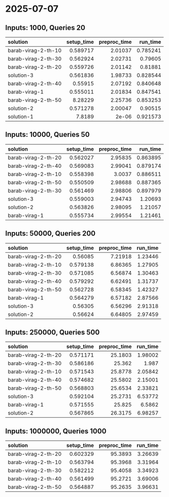 # 2025-07-07

## Inputs: 1000, Queries 20

| solution            |   setup_time |   preproc_time |   run_time |
|:--------------------|-------------:|---------------:|-----------:|
| barab-virag-2-th-10 |     0.589717 |        2.01037 |   0.785241 |
| barab-virag-2-th-30 |     0.562924 |        2.02731 |   0.79605  |
| barab-virag-2-th-20 |     0.559726 |        2.01142 |   0.81881  |
| solution-3          |     0.561836 |        1.98733 |   0.828544 |
| barab-virag-2-th-40 |     0.55915  |        2.07192 |   0.840648 |
| barab-virag-1       |     0.555011 |        2.01834 |   0.847541 |
| barab-virag-2-th-50 |     8.28229  |        2.25736 |   0.853253 |
| solution-2          |     0.571278 |        2.00047 |   0.90515  |
| solution-1          |     7.8189   |        2e-06   |   0.921573 |

## Inputs: 10000, Queries 50

| solution            |   setup_time |   preproc_time |   run_time |
|:--------------------|-------------:|---------------:|-----------:|
| barab-virag-2-th-20 |     0.562027 |        2.95835 |   0.863895 |
| barab-virag-2-th-40 |     0.569083 |        2.99041 |   0.879174 |
| barab-virag-2-th-10 |     0.558398 |        3.0037  |   0.886511 |
| barab-virag-2-th-50 |     0.550509 |        2.98688 |   0.887365 |
| barab-virag-2-th-30 |     0.561469 |        2.98806 |   0.897979 |
| solution-3          |     0.559003 |        2.94743 |   1.20693  |
| solution-2          |     0.563826 |        2.98095 |   1.21057  |
| barab-virag-1       |     0.555734 |        2.99554 |   1.21461  |

## Inputs: 50000, Queries 200

| solution            |   setup_time |   preproc_time |   run_time |
|:--------------------|-------------:|---------------:|-----------:|
| barab-virag-2-th-20 |     0.56085  |        7.21918 |    1.23446 |
| barab-virag-2-th-10 |     0.579138 |        6.86365 |    1.27905 |
| barab-virag-2-th-30 |     0.571085 |        6.56874 |    1.30463 |
| barab-virag-2-th-40 |     0.579292 |        6.62491 |    1.31737 |
| barab-virag-2-th-50 |     0.562728 |        6.58345 |    1.42327 |
| barab-virag-1       |     0.564279 |        6.57182 |    2.87566 |
| solution-3          |     0.56305  |        6.56296 |    2.91318 |
| solution-2          |     0.56624  |        6.64805 |    2.97459 |

## Inputs: 250000, Queries 500

| solution            |   setup_time |   preproc_time |   run_time |
|:--------------------|-------------:|---------------:|-----------:|
| barab-virag-2-th-20 |     0.571171 |        25.1803 |    1.98002 |
| barab-virag-2-th-30 |     0.586186 |        25.362  |    1.987   |
| barab-virag-2-th-10 |     0.571543 |        25.8778 |    2.05842 |
| barab-virag-2-th-40 |     0.574682 |        25.5802 |    2.15001 |
| barab-virag-2-th-50 |     0.568803 |        25.6534 |    2.33821 |
| solution-3          |     0.592104 |        25.2731 |    6.53772 |
| barab-virag-1       |     0.571555 |        25.825  |    6.5862  |
| solution-2          |     0.567865 |        26.3175 |    6.98257 |

## Inputs: 1000000, Queries 1000

| solution            |   setup_time |   preproc_time |   run_time |
|:--------------------|-------------:|---------------:|-----------:|
| barab-virag-2-th-20 |     0.602329 |        95.3893 |    3.26639 |
| barab-virag-2-th-10 |     0.563794 |        95.3968 |    3.31964 |
| barab-virag-2-th-30 |     0.582212 |        95.4058 |    3.34923 |
| barab-virag-2-th-40 |     0.561499 |        95.2721 |    3.69006 |
| barab-virag-2-th-50 |     0.564887 |        95.2635 |    3.96631 |